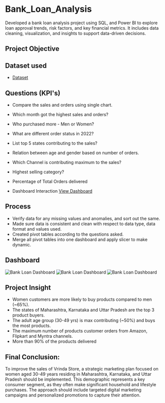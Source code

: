 # Bank_Loan_Analysis
Developed a bank loan analysis project using SQL, and Power BI to explore loan approval trends, risk factors, and key financial metrics. It includes data cleaning, visualization, and insights to support data-driven decisions.
## Project Objective

## Dataset used
- <a href="https://github.com/Pramodkumar-Analyst/Bank_Loan_Analysis/blob/main/Bank_loan_Data.csv">Dataset</a>

## Questions (KPI's)
- Compare the sales and orders using single chart.
- Which month got the highest sales and orders?
- Who purchased more - Men or Women?
- What are different order status in 2022?
- List top 5 states contributing to the sales?
- Relation between age and gender based on number of orders.
- Which Channel is contributing maximum to the sales?
- Highest selling category?
- Percentage of Total Orders delivered

- Dashboard Interaction <a href="https://github.com/Pramodkumar-Analyst/Bank_Loan_Analysis/blob/main/Bank%20Dashboard.pdf">View Dashboard</a>

## Process
- Verify data for any missing values and anomalies, and sort out the same.
- Made sure data is consistent and clean with respect to data type, data format and values used.
- Created pivot tables according to the questions asked.
- Merge all pivot tables into one dashboard and apply slicer to make dynamic.

## Dashboard

![Bank Loan Dashboard](https://github.com/Pramodkumar-Analyst/icon/blob/main/Summary.png)
![Bank Loan Dashboard](https://github.com/Pramodkumar-Analyst/icon/blob/main/Overview.png)
![Bank Loan Dashboard](https://github.com/Pramodkumar-Analyst/icon/blob/main/Details.png)


## Project Insight
- Women customers are more likely to buy products compared to men (~65%).
- The states of Maharashtra, Karnataka and Uttar Pradesh are the top 3 product buyers.
- The adult age group (30-49 yrs) is max contributing (~50%) and buys the most products.
- The maximum number of products customer orders from Amazon, Flipkart and Myntra channels.
- More than 90% of the products delivered

## Final Conclusion:
To improve the sales of Vrinda Store, a strategic marketing plan focused on women aged 30-49 years residing in Maharashtra, Karnataka, and Uttar Pradesh should be implemented. This demographic represents a key consumer segment, as they often make significant household and lifestyle purchases. The approach should include targeted digital marketing campaigns and personalized promotions to capture their attention.

